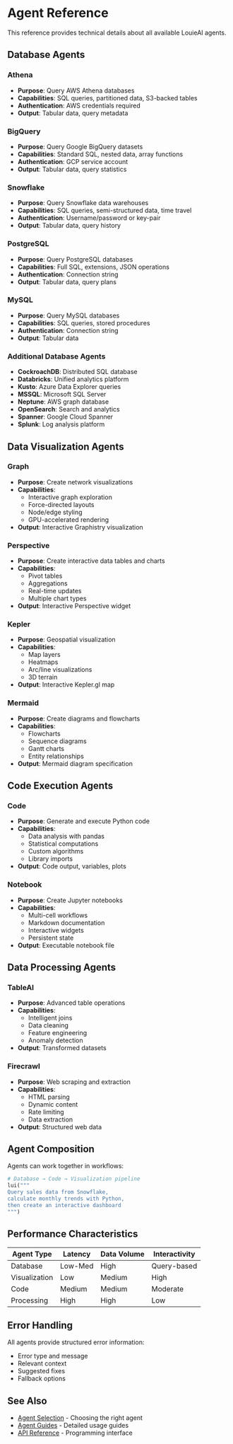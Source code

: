 # Agent Reference

This reference provides technical details about all available LouieAI agents.

## Database Agents

### Athena
- **Purpose**: Query AWS Athena databases
- **Capabilities**: SQL queries, partitioned data, S3-backed tables
- **Authentication**: AWS credentials required
- **Output**: Tabular data, query metadata

### BigQuery
- **Purpose**: Query Google BigQuery datasets
- **Capabilities**: Standard SQL, nested data, array functions
- **Authentication**: GCP service account
- **Output**: Tabular data, query statistics

### Snowflake
- **Purpose**: Query Snowflake data warehouses
- **Capabilities**: SQL queries, semi-structured data, time travel
- **Authentication**: Username/password or key-pair
- **Output**: Tabular data, query history

### PostgreSQL
- **Purpose**: Query PostgreSQL databases
- **Capabilities**: Full SQL, extensions, JSON operations
- **Authentication**: Connection string
- **Output**: Tabular data, query plans

### MySQL
- **Purpose**: Query MySQL databases
- **Capabilities**: SQL queries, stored procedures
- **Authentication**: Connection string
- **Output**: Tabular data

### Additional Database Agents
- **CockroachDB**: Distributed SQL database
- **Databricks**: Unified analytics platform
- **Kusto**: Azure Data Explorer queries
- **MSSQL**: Microsoft SQL Server
- **Neptune**: AWS graph database
- **OpenSearch**: Search and analytics
- **Spanner**: Google Cloud Spanner
- **Splunk**: Log analysis platform

## Data Visualization Agents

### Graph
- **Purpose**: Create network visualizations
- **Capabilities**: 
  - Interactive graph exploration
  - Force-directed layouts
  - Node/edge styling
  - GPU-accelerated rendering
- **Output**: Interactive Graphistry visualization

### Perspective
- **Purpose**: Create interactive data tables and charts
- **Capabilities**:
  - Pivot tables
  - Aggregations
  - Real-time updates
  - Multiple chart types
- **Output**: Interactive Perspective widget

### Kepler
- **Purpose**: Geospatial visualization
- **Capabilities**:
  - Map layers
  - Heatmaps
  - Arc/line visualizations
  - 3D terrain
- **Output**: Interactive Kepler.gl map

### Mermaid
- **Purpose**: Create diagrams and flowcharts
- **Capabilities**:
  - Flowcharts
  - Sequence diagrams
  - Gantt charts
  - Entity relationships
- **Output**: Mermaid diagram specification

## Code Execution Agents

### Code
- **Purpose**: Generate and execute Python code
- **Capabilities**:
  - Data analysis with pandas
  - Statistical computations
  - Custom algorithms
  - Library imports
- **Output**: Code output, variables, plots

### Notebook
- **Purpose**: Create Jupyter notebooks
- **Capabilities**:
  - Multi-cell workflows
  - Markdown documentation
  - Interactive widgets
  - Persistent state
- **Output**: Executable notebook file

## Data Processing Agents

### TableAI
- **Purpose**: Advanced table operations
- **Capabilities**:
  - Intelligent joins
  - Data cleaning
  - Feature engineering
  - Anomaly detection
- **Output**: Transformed datasets

### Firecrawl
- **Purpose**: Web scraping and extraction
- **Capabilities**:
  - HTML parsing
  - Dynamic content
  - Rate limiting
  - Data extraction
- **Output**: Structured web data

## Agent Composition

Agents can work together in workflows:

```python
# Database → Code → Visualization pipeline
lui("""
Query sales data from Snowflake,
calculate monthly trends with Python,
then create an interactive dashboard
""")
```

## Performance Characteristics

| Agent Type | Latency | Data Volume | Interactivity |
|------------|---------|-------------|---------------|
| Database   | Low-Med | High        | Query-based   |
| Visualization | Low  | Medium      | High          |
| Code       | Medium  | Medium      | Moderate      |
| Processing | High    | High        | Low           |

## Error Handling

All agents provide structured error information:
- Error type and message
- Relevant context
- Suggested fixes
- Fallback options

## See Also
- [Agent Selection](../guides/agent-selection.md) - Choosing the right agent
- [Agent Guides](../guides/agents/index.md) - Detailed usage guides
- [API Reference](../api/index.md) - Programming interface